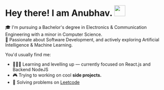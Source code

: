 <h1 align="start">Hey there! I am Anubhav. <img src="https://media.giphy.com/media/hvRJCLFzcasrR4ia7z/giphy.gif" width="35"></h1>

🎓 I'm pursuing a Bachelor's degree in Electronics & Communication Engineering with a minor in Computer Science. <br>
👀 Passionate about Software Development, and actively exploring Artificial Intelligence & Machine Learning.

You'd usually find me:
- 👩🏻‍💻 Learning and levelling up — currently focused on React.js and Backend NodeJS
- 🎮 Trying to working on cool **side projects.** 
- 📖 Solving problems on <a href="https://leetcode.com/u/anubhavpathak03/" target="_blank">Leetcode</a> <br>

<!--
![](https://komarev.com/ghpvc/?username=your-github-anubhavpathak03&abbreviated=tru/e)
--->


<!---
- 🔭 Contributing to **Open Source.**
- 💞️ I’m looking to collaborate on ...
- 📫 How to reach me ...
- 😄 Pronouns: ...
- ⚡ Fun fact: ...
--->

<!---
anubhavpathak03/anubhavpathak03 is a ✨ special ✨ repository because its `README.md` (this file) appears on your GitHub profile.
You can click the Preview link to take a look at your changes.
--->
